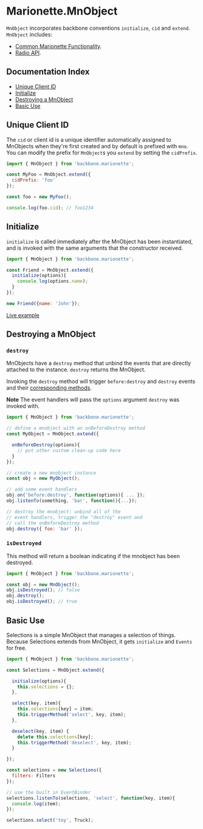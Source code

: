 # Marionette.MnObject

`MnObject` incorporates backbone conventions `initialize`, `cid` and `extend`.
`MnObject` includes:
- [Common Marionette Functionality](./common.md).
- [Radio API](./backbone.radio.md#marionette-integration).

## Documentation Index

* [Unique Client ID](#unique-client-id)
* [Initialize](#initialize)
* [Destroying a MnObject](#destroying-a-mnobject)
* [Basic Use](#basic-use)

## Unique Client ID
The `cid` or client id is a unique identifier automatically assigned to MnObjects
when they're first created and by default is prefixed with `mno`.
You can modify the prefix for `MnObject`s you `extend` by setting the `cidPrefix`.

```javascript
import { MnObject } from 'backbone.marionette';

const MyFoo = MnObject.extend({
  cidPrefix: 'foo'
});

const foo = new MyFoo();

console.log(foo.cid); // foo1234
```

## Initialize
`initialize` is called immediately after the MnObject has been instantiated,
and is invoked with the same arguments that the constructor received.

```javascript
import { MnObject } from 'backbone.marionette';

const Friend = MnObject.extend({
  initialize(options){
    console.log(options.name);
  }
});

new Friend({name: 'John'});
```

[Live example](https://jsfiddle.net/marionettejs/1ytrwyog/)

## Destroying a MnObject

### `destroy`
MnObjects have a `destroy` method that unbind the events that are directly attached to the
instance. `destroy` returns the MnObject.

Invoking the `destroy` method will trigger `before:destroy` and `destroy` events and their [corresponding methods](./marionette.functions.md#marionettetriggermethod).

**Note** The event handlers will pass the `options` argument `destroy` was invoked with.

```javascript
import { MnObject } from 'backbone.marionette';

// define a mnobject with an onBeforeDestroy method
const MyObject = MnObject.extend({

  onBeforeDestroy(options){
    // put other custom clean-up code here
  }
});

// create a new mnobject instance
const obj = new MyObject();

// add some event handlers
obj.on('before:destroy', function(options){ ... });
obj.listenTo(something, 'bar', function(){...});

// destroy the mnobject: unbind all of the
// event handlers, trigger the "destroy" event and
// call the onBeforeDestroy method
obj.destroy({ foo: 'bar' });
```

### `isDestroyed`

This method will return a boolean indicating if the mnobject has been destroyed.

```javascript
import { MnObject } from 'backbone.marionette';

const obj = new MnObject();
obj.isDestroyed(); // false
obj.destroy();
obj.isDestroyed(); // true
```

## Basic Use

Selections is a simple MnObject that manages a selection of things.
Because Selections extends from MnObject, it gets `initialize` and `Events`
for free.

```javascript
import { MnObject } from 'backbone.marionette';

const Selections = MnObject.extend({

  initialize(options){
    this.selections = {};
  },

  select(key, item){
    this.selections[key] = item;
    this.triggerMethod('select', key, item);
  },

  deselect(key, item) {
    delete this.selections[key];
    this.triggerMethod('deselect', key, item);
  }

});

const selections = new Selections({
  filters: Filters
});

// use the built in EventBinder
selections.listenTo(selections, 'select', function(key, item){
  console.log(item);
});

selections.select('toy', Truck);
```
